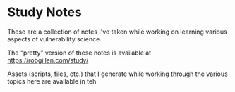 # Study Notes

These are a collection of notes I've taken while working on learning various aspects of vulnerability science.

The "pretty" version of these notes is available at https://robgillen.com/study/

Assets (scripts, files, etc.) that I generate while working through the various topics here are available in teh 

<!-- ## Building/Serving

These notes are written in markdown and designed to be served/hosted/generated via `mkdocs`.

### Dependencies

```bash
$ python3 -m pip install --upgrade pip
$ python3 -m pip install --upgrade mkdocs mkdocs-material \
                         mkdocs-git-revision-date-localized-plugin \
                         mkdocs-with-pdf
```
                         <!-- mkdocs-mermaid2-plugin \ -->


<!-- ### From Repository Root

```bash
$ mkdocs build
$ mkdocs serve
```

This will allow you to se the docs in a browser at http://localhost:8000
 -->


<!-- You will need to download/install the Chrome Driver

https://chromedriver.chromium.org/

I also needed to install the chromium browser (not chrome) via the following:

``` sh
$ sudo apt-get install chromium-browser
```
 -->



<!-- # Run with Docker

This is all set to run and build the documentation site with Docker. Because of the plugins needed, we need to build our own docker image and then use that image for subsequent work. The following commands should all be run from the root of the project. We assume you have docker installed and properly configured.

```bash
# Build the customized image
# should only need to do this once
docker build -t squidfunk/mkdocs-material .

# build/serve the documentation locally
# monitors local dir and re-generates automagically
docker run --rm -it -p 8000:8000 -v ${PWD}:/docs squidfunk/mkdocs-material

# just build the documentation
docker run --rm -it -v ${PWD}:/docs squidfunk/mkdocs-material build

``` -->

